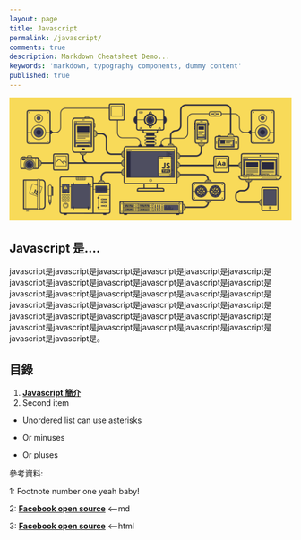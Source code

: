 ```yaml
---
layout: page
title: Javascript
permalink: /javascript/
comments: true
description: Markdown Cheatsheet Demo...
keywords: 'markdown, typography components, dummy content'
published: true
---
```


![Javascript](javascript_images/javascript_intro.gif)

## Javascript 是....

javascript是javascript是javascript是javascript是javascript是javascript是javascript是javascript是javascript是javascript是javascript是javascript是javascript是javascript是javascript是javascript是javascript是javascript是javascript是javascript是javascript是javascript是javascript是javascript是javascript是javascript是javascript是javascript是javascript是javascript是javascript是javascript是javascript是javascript是javascript是javascript是javascript是javascript是。

<div class="divider"></div>

## 目錄

1. [**Javascript 簡介**](/javascript/javascript_intro)
2. Second item

* Unordered list can use asterisks
- Or minuses
+ Or pluses

<div class="divider"></div>

參考資料:

1: Footnote number one yeah baby!

2: [**Facebook open source**](https://facebook.github.io/react/) <--md

3: **<a href="https://facebook.github.io/javascript/" target="_blank">Facebook open source</a>** <--html
